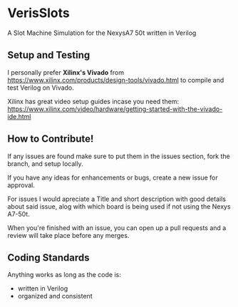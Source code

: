 # VerisSlots
A Slot Machine Simulation for the NexysA7 50t written in Verilog

## Setup and Testing
I personally prefer **Xilinx's Vivado** from https://www.xilinx.com/products/design-tools/vivado.html to compile and test Verilog on Vivado. 

Xilinx has great video setup guides incase you need them: https://www.xilinx.com/video/hardware/getting-started-with-the-vivado-ide.html

## How to Contribute!
If any issues are found make sure to put them in the issues section, fork the branch, and setup locally.

If you have any ideas for enhancements or bugs, create a new issue for approval.

For issues I would apreciate a Title and short description with good details about said issue, alog with which board is being used
if not using the Nexys A7-50t.

When you're finished with an issue, you can open up a pull requests and a review will take place before any merges.

## Coding Standards
Anything works as long as the code is:
  - written in Verilog
  - organized and consistent
  

